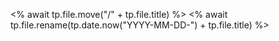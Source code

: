 <% await tp.file.move("/" + tp.file.title) %>
<% await tp.file.rename(tp.date.now("YYYY-MM-DD-") + tp.file.title) %>